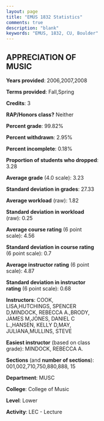 ```yaml
---
layout: page
title: "EMUS 1832 Statistics"
comments: true
description: "blank"
keywords: "EMUS, 1832, CU, Boulder"
--- 
```

<head>
<script src="https://ajax.googleapis.com/ajax/libs/jquery/2.1.3/jquery.min.js"></script>
<script src="https://dl.dropboxusercontent.com/s/pc42nxpaw1ea4o9/highcharts.js?dl=0"></script>
<!-- <script src="../assets/js/highcharts.js"></script> -->
<style type="text/css">@font-face {
	font-family: "Bebas Neue";
	src: url(https://www.filehosting.org/file/details/544349/BebasNeue%20Regular.otf) format("opentype");
	}
	h1.Bebas { 
		font-family: "Bebas Neue", Verdana, Tahoma;
	}
</style>
</head>
<body>
	<div id="container" style="float: right; width: 45%; height: 88%; margin-left: 2.5%; margin-right: 2.5%;"></div>
	<script language="JavaScript">
		$(document).ready(function() {
		var chart = {type: 'column'};
		var title = {text: 'Grade Distribution'};
		var xAxis = {categories: ['A','B','C','D','F'],crosshair: true};
		var yAxis = {min: 0,title: {text: 'Percentage'}};
		var tooltip = {headerFormat: '<center><b><span style="font-size:20px">{point.key}</span></b></center>',
		               pointFormat: '<td style="padding:0"><b>{point.y:.1f}%</b></td>',
		               footerFormat: '</table>',shared: true,useHTML: true};
		var plotOptions = {column: {pointPadding: 0.0,borderWidth: 0}};  
		var credits = {enabled: false};var series= [{name: 'Percent',data: [44.23,40.05,11.39,2.32,2.01,]}];
		var json = {};
		json.chart = chart;
		json.title = title;
		json.tooltip = tooltip;
		json.xAxis = xAxis;
		json.yAxis = yAxis;  
		json.series = series;
		json.plotOptions = plotOptions;  
		json.credits = credits;
		$('#container').highcharts(json);
	});
	</script>
</body>
			   
## APPRECIATION OF MUSIC

**Years provided**: 2006,2007,2008

**Terms provided**: Fall,Spring

**Credits**: 3

**RAP/Honors class?** Neither

**Percent grade**: 99.82%

**Percent withdrawn**: 2.95%

**Percent incomplete**: 0.18%

**Proportion of students who dropped**: 3.28

**Average grade** (4.0 scale): 3.23

**Standard deviation in grades**: 27.33

**Average workload** (raw): 1.82

**Standard deviation in workload** (raw): 0.25

**Average course rating** (6 point scale): 4.56

**Standard deviation in course rating** (6 point scale): 0.7

**Average instructor rating** (6 point scale): 4.87

**Standard deviation in instructor rating** (6 point scale): 0.68

**Instructors**: COOK, LISA,HUTCHINGS, SPENCER D,MINDOCK, REBECCA A.,BRODY, JAMES M,JONES, DANIEL C L.,HANSEN, KELLY D,MAY, JULIANA,MULLINS, STEVE

**Easiest instructor** (based on class grade): MINDOCK, REBECCA A.

**Sections** (and **number of sections**): 001,002,710,750,880,888, 15

**Department**: MUSC

**College**: College of Music

**Level**: Lower

**Activity**: LEC - Lecture
